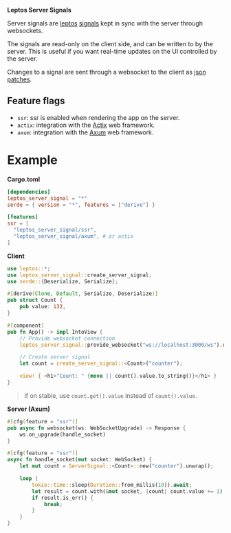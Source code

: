 **Leptos Server Signals**

Server signals are [leptos] [signals] kept in sync with the server through websockets.

The signals are read-only on the client side, and can be written to by the server.
This is useful if you want real-time updates on the UI controlled by the server.

Changes to a signal are sent through a websocket to the client as [json patches].

[leptos]: https://crates.io/crates/leptos
[signals]: https://docs.rs/leptos/latest/leptos/struct.Signal.html
[json patches]: https://docs.rs/json-patch/latest/json_patch/struct.Patch.html

## Feature flags

- `ssr`: ssr is enabled when rendering the app on the server.
- `actix`: integration with the [Actix] web framework.
- `axum`: integration with the [Axum] web framework.

[actix]: https://crates.io/crates/actix-web
[axum]: https://crates.io/crates/axum

# Example

**Cargo.toml**

```toml
[dependencies]
leptos_server_signal = "*"
serde = { version = "*", features = ["derive"] }

[features]
ssr = [
  "leptos_server_signal/ssr",
  "leptos_server_signal/axum", # or actix
]
```

**Client**

```rust
use leptos::*;
use leptos_server_signal::create_server_signal;
use serde::{Deserialize, Serialize};

#[derive(Clone, Default, Serialize, Deserialize)]
pub struct Count {
    pub value: i32,
}

#[component]
pub fn App() -> impl IntoView {
    // Provide websocket connection
    leptos_server_signal::provide_websocket("ws://localhost:3000/ws").unwrap();

    // Create server signal
    let count = create_server_signal::<Count>("counter");

    view! { <h1>"Count: " {move || count().value.to_string()}</h1> }
}
```

> If on stable, use `count.get().value` instead of `count().value`.

**Server (Axum)**

```rust
#[cfg(feature = "ssr")]
pub async fn websocket(ws: WebSocketUpgrade) -> Response {
    ws.on_upgrade(handle_socket)
}

#[cfg(feature = "ssr")]
async fn handle_socket(mut socket: WebSocket) {
    let mut count = ServerSignal::<Count>::new("counter").unwrap();

    loop {
        tokio::time::sleep(Duration::from_millis(10)).await;
        let result = count.with(&mut socket, |count| count.value += 1).await;
        if result.is_err() {
            break;
        }
    }
}
```
